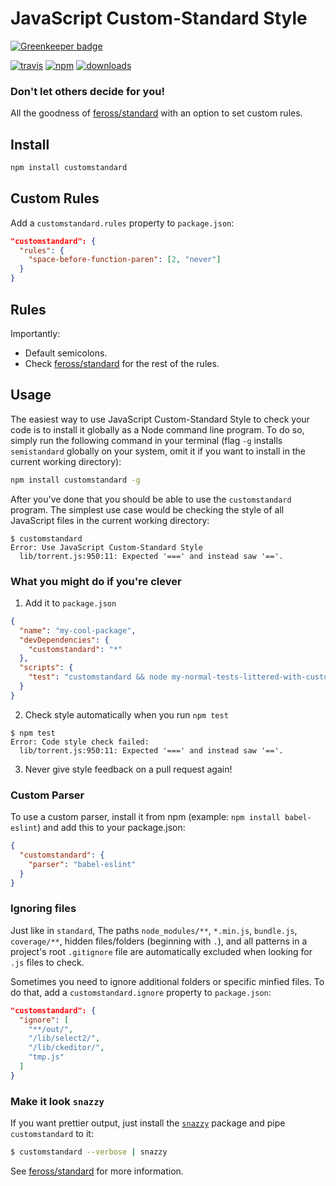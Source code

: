 # JavaScript Custom-Standard Style

[![Greenkeeper badge](https://badges.greenkeeper.io/uniibu/custom-standard.svg)](https://greenkeeper.io/)

[![travis][travis-image]][travis-url]
[![npm][npm-image]][npm-url]
[![downloads][downloads-image]][downloads-url]

### Don't let others decide for you!

All the goodness of [feross/standard] with an option to set custom rules.

## Install

```bash
npm install customstandard
```

## Custom Rules

Add a `customstandard.rules` property to `package.json`:
```json
"customstandard": {
  "rules": {
    "space-before-function-paren": [2, "never"]
  }
}
```
## Rules

Importantly:

- Default semicolons.
- Check [feross/standard] for the rest of the rules.


## Usage

The easiest way to use JavaScript Custom-Standard Style to check your code is to install it
globally as a Node command line program. To do so, simply run the following command in
your terminal (flag `-g` installs `semistandard` globally on your system, omit it if you want
to install in the current working directory):

```bash
npm install customstandard -g
```

After you've done that you should be able to use the `customstandard` program. The simplest use
case would be checking the style of all JavaScript files in the current working directory:

```
$ customstandard
Error: Use JavaScript Custom-Standard Style
  lib/torrent.js:950:11: Expected '===' and instead saw '=='.
```
### What you might do if you're clever

1. Add it to `package.json`

  ```json
  {
    "name": "my-cool-package",
    "devDependencies": {
      "customstandard": "*"
    },
    "scripts": {
      "test": "customstandard && node my-normal-tests-littered-with-custom-rules.js"
    }
  }
  ```

2. Check style automatically when you run `npm test`

  ```
  $ npm test
  Error: Code style check failed:
    lib/torrent.js:950:11: Expected '===' and instead saw '=='.
  ```

3. Never give style feedback on a pull request again!

### Custom Parser
To use a custom parser, install it from npm (example: `npm install
babel-eslint`) and add this to your package.json:

```json
{
  "customstandard": {
    "parser": "babel-eslint"
  }
}
```

### Ignoring files

Just like in `standard`, The paths `node_modules/**`, `*.min.js`, `bundle.js`, `coverage/**`, hidden files/folders
(beginning with `.`), and all patterns in a project's root `.gitignore` file are
automatically excluded when looking for `.js` files to check.

Sometimes you need to ignore additional folders or specific minfied files. To do that, add
a `customstandard.ignore` property to `package.json`:

```json
"customstandard": {
  "ignore": [
    "**/out/",
    "/lib/select2/",
    "/lib/ckeditor/",
    "tmp.js"
  ]
}
```

### Make it look `snazzy`
If you want prettier output, just install the [`snazzy`](https://github.com/feross/snazzy) package and pipe `customstandard` to it:

```bash
$ customstandard --verbose | snazzy
```

See [feross/standard] for more information.

[travis-image]: https://img.shields.io/travis/uniibu/customstandard.svg?style=flat-square
[travis-url]: https://travis-ci.org/uniibu/customstandard
[npm-image]: https://img.shields.io/npm/v/customstandard.svg?style=flat-square
[npm-url]: https://npmjs.org/package/customstandard
[downloads-image]: https://img.shields.io/npm/dm/customstandard.svg?style=flat-square
[downloads-url]: https://npmjs.org/package/customstandard
[feross/standard]: https://github.com/feross/standard
